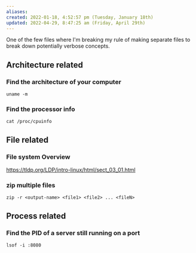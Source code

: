 ```yaml
---
aliases: 
created: 2022-01-18, 4:52:57 pm (Tuesday, January 18th)
updated: 2022-04-29, 8:47:25 am (Friday, April 29th)
---
```

One of the few files where I'm breaking my rule of making separate files to break down potentially verbose concepts.

## Architecture related
### Find the architecture of your computer
`uname -m`

### Find the processor info
`cat /proc/cpuinfo`

## File related
### File system Overview
https://tldp.org/LDP/intro-linux/html/sect_03_01.html

### zip multiple files
`zip -r <output-name> <file1> <file2> ... <fileN>`

## Process related
### Find the PID of a server still running on a port
`lsof -i :8080`

